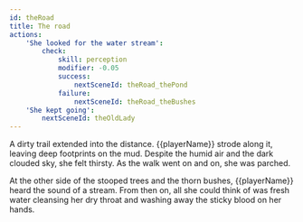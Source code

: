 ```yaml
---
id: theRoad
title: The road
actions:
    'She looked for the water stream':
        check:
            skill: perception
            modifier: -0.05
            success:
                nextSceneId: theRoad_thePond
            failure:
                nextSceneId: theRoad_theBushes
    'She kept going':
        nextSceneId: theOldLady
---
```


A dirty trail extended into the distance. {{playerName}} strode along it, leaving deep footprints on the mud. Despite the humid air and the dark clouded sky, she felt thirsty. As the walk went on and on, she was parched.

At the other side of the stooped trees and the thorn bushes, {{playerName}} heard the sound of a stream. From then on, all she could think of was fresh water cleansing her dry throat and washing away the sticky blood on her hands.
